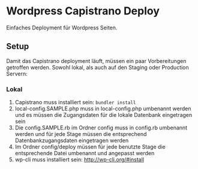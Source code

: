 # Wordpress Capistrano Deploy

Einfaches Deployment für Wordpress Seiten.

## Setup

Damit das Capistrano deployment läuft, müssen ein paar Vorbereitungen getroffen werden.
Sowohl lokal, als auch auf den Staging oder Production Servern:

### Lokal
1. Capistrano muss installiert sein: `bundler install`
2. local-config.SAMPLE.php muss in local-config.php umbenannt werden und es müssen die Zugangsdaten für die lokale Datenbank eingetragen sein
3. Die config.SAMPLE.rb im Ordner config muss in config.rb umbenannt werden und für jede Stage müssen die entsprechend Datenbankzugangsdaten eingetragen werden
4. Im Ordner config/deploy müssen für jede benutzte Stage die entsprechende Datei umbenannt und angepasst werden
5. wp-cli muss installiert sein: http://wp-cli.org/#install